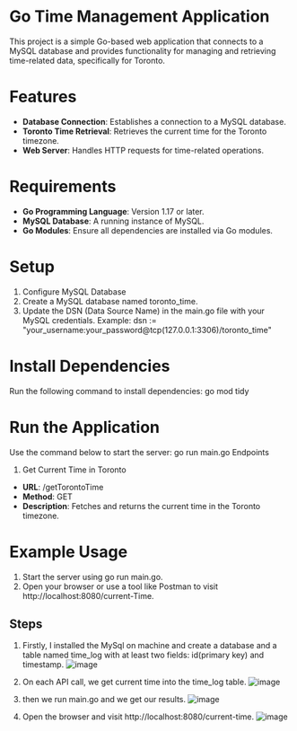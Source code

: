 # Go Time Management Application
This project is a simple Go-based web application that connects to a MySQL database and provides functionality for managing and retrieving time-related data, specifically for Toronto.

# Features
- **Database Connection**: Establishes a connection to a MySQL database.
- **Toronto Time Retrieval**: Retrieves the current time for the Toronto timezone.
- **Web Server**: Handles HTTP requests for time-related operations.
  
# Requirements
- **Go Programming Language**: Version 1.17 or later.
- **MySQL Database**: A running instance of MySQL.
- **Go Modules**: Ensure all dependencies are installed via Go modules.

# Setup
1. Configure MySQL Database
1.	Create a MySQL database named toronto_time.
2.	Update the DSN (Data Source Name) in the main.go file with your MySQL credentials. Example:
dsn := "your_username:your_password@tcp(127.0.0.1:3306)/toronto_time"

# Install Dependencies
Run the following command to install dependencies:
go mod tidy

# Run the Application
Use the command below to start the server:
go run main.go
Endpoints
1. Get Current Time in Toronto
- **URL**: /getTorontoTime
- **Method**: GET
- **Description**: Fetches and returns the current time in the Toronto timezone.
   
# Example Usage
1.	Start the server using go run main.go.
2.	Open your browser or use a tool like Postman to visit http://localhost:8080/current-Time.

## Steps
1. Firstly, I installed the MySql on machine and create a database and a table named time_log with at least two fields: id(primary key) and timestamp.
![image](https://github.com/user-attachments/assets/7de1d4c7-0799-48a1-9e01-5ace3944635e)

2. On each API call, we get current time into the time_log table.
![image](https://github.com/user-attachments/assets/38183a01-5b10-4dd7-833f-c192f388d2cd)

3. then we run main.go and we get our results.
![image](https://github.com/user-attachments/assets/4e03fa73-690a-45b3-bde4-23bd1edffe72)

4. Open the browser and visit http://localhost:8080/current-time.
![image](https://github.com/user-attachments/assets/711cfdf3-1767-4de1-9570-941554b1cac6)

